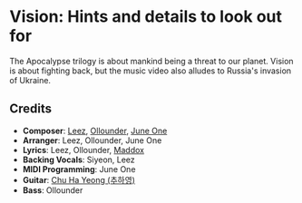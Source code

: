 # Vision: Hints and details to look out for

The Apocalypse trilogy is about mankind being a threat to our planet.
Vision is about fighting back, but the music video also alludes to Russia's invasion of Ukraine.

## Credits

* **Composer**: [Leez](https://www.discogs.com/artist/6450670-Leez-2), [Ollounder](https://www.discogs.com/artist/6450665-Ollounder), [June One](https://www.discogs.com/artist/11976995-June-One)
* **Arranger**: Leez, Ollounder, June One
* **Lyrics**: Leez, Ollounder, [Maddox](https://www.discogs.com/artist/11137943-Maddox-13)
* **Backing Vocals**: Siyeon, Leez
* **MIDI Programming**: June One
* **Guitar**: [Chu Ha Yeong (추하영)](https://www.discogs.com/artist/8101215-%EC%B6%94%ED%95%98%EC%98%81)
* **Bass**: Ollounder
